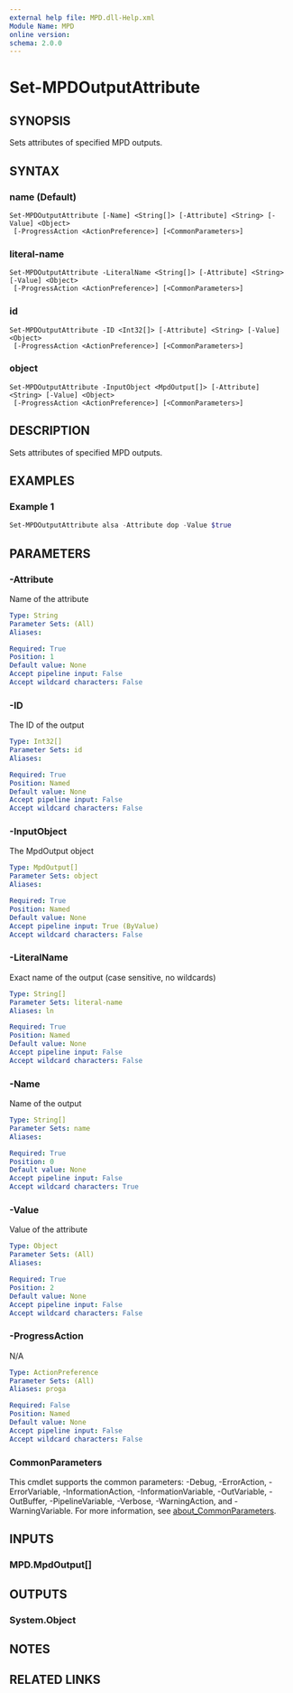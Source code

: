 ```yaml
---
external help file: MPD.dll-Help.xml
Module Name: MPD
online version:
schema: 2.0.0
---
```


# Set-MPDOutputAttribute

## SYNOPSIS
Sets attributes of specified MPD outputs.

## SYNTAX

### name (Default)
```
Set-MPDOutputAttribute [-Name] <String[]> [-Attribute] <String> [-Value] <Object>
 [-ProgressAction <ActionPreference>] [<CommonParameters>]
```

### literal-name
```
Set-MPDOutputAttribute -LiteralName <String[]> [-Attribute] <String> [-Value] <Object>
 [-ProgressAction <ActionPreference>] [<CommonParameters>]
```

### id
```
Set-MPDOutputAttribute -ID <Int32[]> [-Attribute] <String> [-Value] <Object>
 [-ProgressAction <ActionPreference>] [<CommonParameters>]
```

### object
```
Set-MPDOutputAttribute -InputObject <MpdOutput[]> [-Attribute] <String> [-Value] <Object>
 [-ProgressAction <ActionPreference>] [<CommonParameters>]
```

## DESCRIPTION
Sets attributes of specified MPD outputs.

## EXAMPLES

### Example 1
```powershell
Set-MPDOutputAttribute alsa -Attribute dop -Value $true
```

## PARAMETERS

### -Attribute
Name of the attribute

```yaml
Type: String
Parameter Sets: (All)
Aliases:

Required: True
Position: 1
Default value: None
Accept pipeline input: False
Accept wildcard characters: False
```

### -ID
The ID of the output

```yaml
Type: Int32[]
Parameter Sets: id
Aliases:

Required: True
Position: Named
Default value: None
Accept pipeline input: False
Accept wildcard characters: False
```

### -InputObject
The MpdOutput object

```yaml
Type: MpdOutput[]
Parameter Sets: object
Aliases:

Required: True
Position: Named
Default value: None
Accept pipeline input: True (ByValue)
Accept wildcard characters: False
```

### -LiteralName
Exact name of the output (case sensitive, no wildcards)

```yaml
Type: String[]
Parameter Sets: literal-name
Aliases: ln

Required: True
Position: Named
Default value: None
Accept pipeline input: False
Accept wildcard characters: False
```

### -Name
Name of the output

```yaml
Type: String[]
Parameter Sets: name
Aliases:

Required: True
Position: 0
Default value: None
Accept pipeline input: False
Accept wildcard characters: True
```

### -Value
Value of the attribute

```yaml
Type: Object
Parameter Sets: (All)
Aliases:

Required: True
Position: 2
Default value: None
Accept pipeline input: False
Accept wildcard characters: False
```

### -ProgressAction
N/A

```yaml
Type: ActionPreference
Parameter Sets: (All)
Aliases: proga

Required: False
Position: Named
Default value: None
Accept pipeline input: False
Accept wildcard characters: False
```

### CommonParameters
This cmdlet supports the common parameters: -Debug, -ErrorAction, -ErrorVariable, -InformationAction, -InformationVariable, -OutVariable, -OutBuffer, -PipelineVariable, -Verbose, -WarningAction, and -WarningVariable. For more information, see [about_CommonParameters](http://go.microsoft.com/fwlink/?LinkID=113216).

## INPUTS

### MPD.MpdOutput[]

## OUTPUTS

### System.Object
## NOTES

## RELATED LINKS

